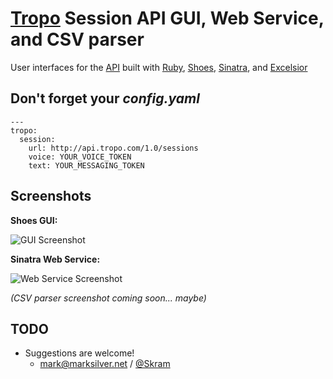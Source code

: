 [Tropo](http://tropo.com) Session API GUI, Web Service, and CSV parser
==================================================
User interfaces for the [API](http://docs.tropo.com/appengine/2.0/frame.jsp?page=troposessionapi.htm) built with [Ruby](http://ruby-lang.org), [Shoes](http://shoes.heroku.com), [Sinatra](http://www.sinatrarb.com/), and [Excelsior](http://www.toastyapps.com/excelsior/)

Don't forget your _config.yaml_
-------------------------------
	---
	tropo:
	  session:
	    url: http://api.tropo.com/1.0/sessions
	    voice: YOUR_VOICE_TOKEN
	    text: YOUR_MESSAGING_TOKEN

Screenshots
-----------
**Shoes GUI:**

<!-- white space req'd so caption is above image -->
![GUI Screenshot](http://i49.tinypic.com/301d9fs.jpg)

**Sinatra Web Service:**

![Web Service Screenshot](http://i50.tinypic.com/5nu2r7.png)

*(CSV parser screenshot coming soon... maybe)*
	
TODO
----
* Suggestions are welcome!
	* [mark@marksilver.net](mailto:mark@marksilver.net) / [@Skram](http://twitter.com/skram)
